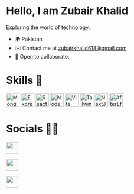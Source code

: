 

# Hello,  I am Zubair Khalid

Exploring the world of technology.

- 🌍 Pakistan
- ✉️ Contact me at [zubairkhalid618@gmail.com](mailto:zubairkhalid618@gmail.com)
-  🤝 Open to collaborate.

# Skills 💪

<p align="left">



<img src="https://raw.githubusercontent.com/danielcranney/readme-generator/main/public/icons/skills/mongodb-colored.svg" width="36" height="36" alt="MongoDB" />

<img src="https://raw.githubusercontent.com/danielcranney/readme-generator/main/public/icons/skills/express-colored.svg" width="36" height="36" alt="Express" />

<img src="https://raw.githubusercontent.com/danielcranney/readme-generator/main/public/icons/skills/react-colored.svg" width="36" height="36" alt="React" />

<img src="https://raw.githubusercontent.com/danielcranney/readme-generator/main/public/icons/skills/nodejs-colored.svg" width="36" height="36" alt="NodeJS" />

<img src="https://raw.githubusercontent.com/danielcranney/readme-generator/main/public/icons/skills/vite-colored.svg" width="36" height="36" alt="Vite" />

<img src="https://raw.githubusercontent.com/danielcranney/readme-generator/main/public/icons/skills/tailwindcss-colored.svg" width="36" height="36" alt="TailwindCSS" />

<img src="https://raw.githubusercontent.com/danielcranney/readme-generator/main/public/icons/skills/nextjs-colored.svg" width="36" height="36" alt="NextJs" />


<img src="https://raw.githubusercontent.com/danielcranney/readme-generator/main/public/icons/skills/aftereffects-colored.svg" width="36" height="36" alt="AfterEffects" />



</p>

# Socials 🤳🏻

<p align="left"> 

<a href="https://www.github.com/zubairkhalid618" target="_blank" rel="noreferrer"><img src="https://raw.githubusercontent.com/danielcranney/readme-generator/main/public/icons/socials/github.svg" width="32" height="32" /></a>

<a href="https://pk.linkedin.com/in/z-zubairkhalid" target="_blank" rel="noreferrer"><img src="https://raw.githubusercontent.com/danielcranney/readme-generator/main/public/icons/socials/linkedin.svg" width="32" height="32" /></a>

<a href="https://www.facebook.com/z.zubairkhalid" target="_blank" rel="noreferrer"><img src="https://raw.githubusercontent.com/danielcranney/readme-generator/main/public/icons/socials/facebook.svg" width="32" height="32" /></a>


</p>

